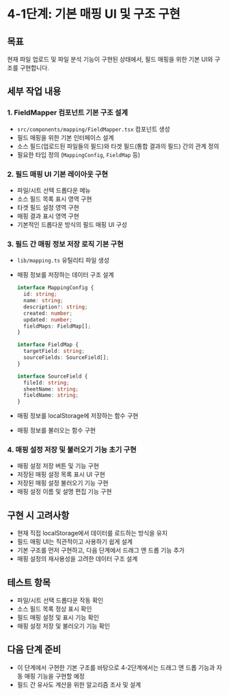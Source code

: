 # 4-1단계: 기본 매핑 UI 및 구조 구현

## 목표

현재 파일 업로드 및 파일 분석 기능이 구현된 상태에서, 필드 매핑을 위한 기본 UI와 구조를 구현합니다.

## 세부 작업 내용

### 1. FieldMapper 컴포넌트 기본 구조 설계

- `src/components/mapping/FieldMapper.tsx` 컴포넌트 생성
- 필드 매핑을 위한 기본 인터페이스 설계
- 소스 필드(업로드된 파일들의 필드)와 타겟 필드(통합 결과의 필드) 간의 관계 정의
- 필요한 타입 정의 (`MappingConfig`, `FieldMap` 등)

### 2. 필드 매핑 UI 기본 레이아웃 구현

- 파일/시트 선택 드롭다운 메뉴
- 소스 필드 목록 표시 영역 구현
- 타겟 필드 설정 영역 구현
- 매핑 결과 표시 영역 구현
- 기본적인 드롭다운 방식의 필드 매핑 UI 구성

### 3. 필드 간 매핑 정보 저장 로직 기본 구현

- `lib/mapping.ts` 유틸리티 파일 생성
- 매핑 정보를 저장하는 데이터 구조 설계

  ```typescript
  interface MappingConfig {
    id: string;
    name: string;
    description?: string;
    created: number;
    updated: number;
    fieldMaps: FieldMap[];
  }

  interface FieldMap {
    targetField: string;
    sourceFields: SourceField[];
  }

  interface SourceField {
    fileId: string;
    sheetName: string;
    fieldName: string;
  }
  ```

- 매핑 정보를 localStorage에 저장하는 함수 구현
- 매핑 정보를 불러오는 함수 구현

### 4. 매핑 설정 저장 및 불러오기 기능 초기 구현

- 매핑 설정 저장 버튼 및 기능 구현
- 저장된 매핑 설정 목록 표시 UI 구현
- 저장된 매핑 설정 불러오기 기능 구현
- 매핑 설정 이름 및 설명 편집 기능 구현

## 구현 시 고려사항

- 현재 직접 localStorage에서 데이터를 로드하는 방식을 유지
- 필드 매핑 UI는 직관적이고 사용하기 쉽게 설계
- 기본 구조를 먼저 구현하고, 다음 단계에서 드래그 앤 드롭 기능 추가
- 매핑 설정의 재사용성을 고려한 데이터 구조 설계

## 테스트 항목

- 파일/시트 선택 드롭다운 작동 확인
- 소스 필드 목록 정상 표시 확인
- 필드 매핑 설정 및 표시 기능 확인
- 매핑 설정 저장 및 불러오기 기능 확인

## 다음 단계 준비

- 이 단계에서 구현한 기본 구조를 바탕으로 4-2단계에서는 드래그 앤 드롭 기능과 자동 매핑 기능을 구현할 예정
- 필드 간 유사도 계산을 위한 알고리즘 조사 및 설계
